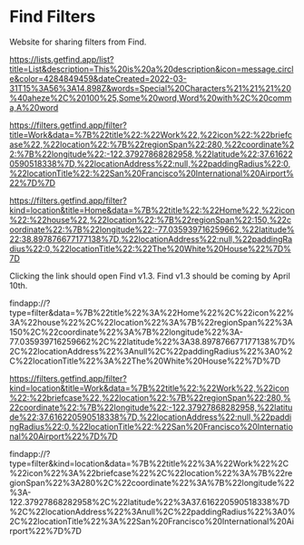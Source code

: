 # Find Filters

Website for sharing filters from Find.

https://lists.getfind.app/list?title=List&description=This%20is%20a%20description&icon=message.circle&color=4284849459&dateCreated=2022-03-31T15%3A56%3A14.898Z&words=Special%20Characters%21%21%21%20%40aheze%2C%20100%25,Some%20word,Word%20with%2C%20comma,A%20word


https://filters.getfind.app/filter?title=Work&data=%7B%22title%22:%22Work%22,%22icon%22:%22briefcase%22,%22location%22:%7B%22regionSpan%22:280,%22coordinate%22:%7B%22longitude%22:-122.37927868282958,%22latitude%22:37.616220590518338%7D,%22locationAddress%22:null,%22paddingRadius%22:0,%22locationTitle%22:%22San%20Francisco%20International%20Airport%22%7D%7D

https://filters.getfind.app/filter?kind=location&title=Home&data=%7B%22title%22:%22Home%22,%22icon%22:%22house%22,%22location%22:%7B%22regionSpan%22:150,%22coordinate%22:%7B%22longitude%22:-77.035939716259662,%22latitude%22:38.897876677177138%7D,%22locationAddress%22:null,%22paddingRadius%22:0,%22locationTitle%22:%22The%20White%20House%22%7D%7D


Clicking the link should open Find v1.3. Find v1.3 should be coming by April 10th.


findapp://?type=filter&data=%7B%22title%22%3A%22Home%22%2C%22icon%22%3A%22house%22%2C%22location%22%3A%7B%22regionSpan%22%3A150%2C%22coordinate%22%3A%7B%22longitude%22%3A-77.035939716259662%2C%22latitude%22%3A38.897876677177138%7D%2C%22locationAddress%22%3Anull%2C%22paddingRadius%22%3A0%2C%22locationTitle%22%3A%22The%20White%20House%22%7D%7D


https://filters.getfind.app/filter?kind=location&title=Work&data=%7B%22title%22:%22Work%22,%22icon%22:%22briefcase%22,%22location%22:%7B%22regionSpan%22:280,%22coordinate%22:%7B%22longitude%22:-122.37927868282958,%22latitude%22:37.616220590518338%7D,%22locationAddress%22:null,%22paddingRadius%22:0,%22locationTitle%22:%22San%20Francisco%20International%20Airport%22%7D%7D


findapp://?type=filter&kind=location&data=%7B%22title%22%3A%22Work%22%2C%22icon%22%3A%22briefcase%22%2C%22location%22%3A%7B%22regionSpan%22%3A280%2C%22coordinate%22%3A%7B%22longitude%22%3A-122.37927868282958%2C%22latitude%22%3A37.616220590518338%7D%2C%22locationAddress%22%3Anull%2C%22paddingRadius%22%3A0%2C%22locationTitle%22%3A%22San%20Francisco%20International%20Airport%22%7D%7D